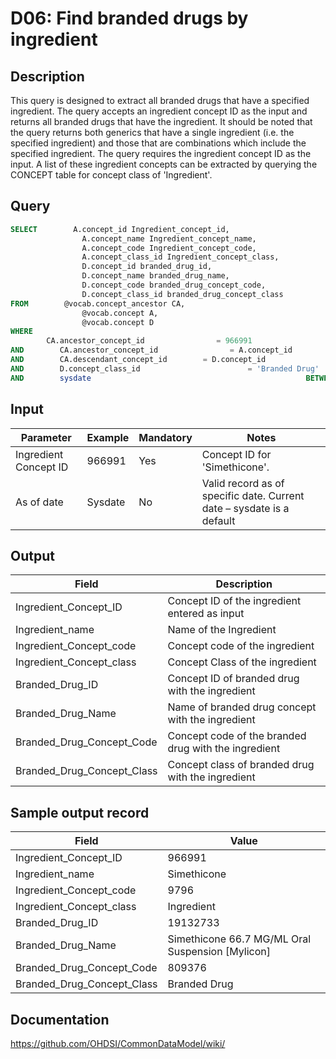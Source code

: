 <!---
Group:drug
Name:D06 Find branded drugs by ingredient
Author:Patrick Ryan
CDM Version: 5.0
-->

# D06: Find branded drugs by ingredient

## Description
This query is designed to extract all branded drugs that have a specified ingredient. The query accepts an ingredient concept ID as the input and returns all branded drugs that have the ingredient. It should be noted that the query returns both generics that have a single ingredient (i.e. the specified ingredient) and those that are combinations which include the specified ingredient. The query requires the ingredient concept ID as the input. A list of these ingredient concepts can be extracted by querying the CONCEPT table for concept class of 'Ingredient'.

## Query
```sql
SELECT        A.concept_id Ingredient_concept_id,
                A.concept_name Ingredient_concept_name,
                A.concept_code Ingredient_concept_code,
                A.concept_class_id Ingredient_concept_class,
                D.concept_id branded_drug_id,
                D.concept_name branded_drug_name,
                D.concept_code branded_drug_concept_code,
                D.concept_class_id branded_drug_concept_class
FROM        @vocab.concept_ancestor CA,
                @vocab.concept A,
                @vocab.concept D
WHERE
        CA.ancestor_concept_id                = 966991
AND        CA.ancestor_concept_id                = A.concept_id
AND        CA.descendant_concept_id        = D.concept_id
AND        D.concept_class_id                        = 'Branded Drug'
AND        sysdate                                                BETWEEN A.valid_start_date AND A.valid_end_date AND sysdate BETWEEN D.valid_start_date AND D.valid_end_date
```

## Input

| Parameter |  Example |  Mandatory |  Notes |
| --- | --- | --- | --- |
|  Ingredient Concept ID |  966991 |  Yes | Concept ID for 'Simethicone'. |
|  As of date |  Sysdate |  No | Valid record as of specific date. Current date – sysdate is a default |

## Output

| Field |  Description |
| --- | --- |
|  Ingredient_Concept_ID |  Concept ID of the ingredient entered as input |
|  Ingredient_name |  Name of the Ingredient |
|  Ingredient_Concept_code |  Concept code of the ingredient |
|  Ingredient_Concept_class |  Concept Class of the ingredient |
|  Branded_Drug_ID |  Concept ID of branded drug with the ingredient |
|  Branded_Drug_Name |  Name of branded drug concept with the ingredient |
|  Branded_Drug_Concept_Code |  Concept code of the branded drug with the ingredient |
|  Branded_Drug_Concept_Class |  Concept class of branded drug with the ingredient |

## Sample output record

|  Field |  Value |
| --- | --- |
|  Ingredient_Concept_ID |  966991 |
|  Ingredient_name |  Simethicone |
|  Ingredient_Concept_code |  9796 |
|  Ingredient_Concept_class |  Ingredient |
|  Branded_Drug_ID |  19132733 |
|  Branded_Drug_Name |  Simethicone 66.7 MG/ML Oral Suspension [Mylicon] |
|  Branded_Drug_Concept_Code |  809376 |
|  Branded_Drug_Concept_Class |  Branded Drug |



## Documentation
https://github.com/OHDSI/CommonDataModel/wiki/
